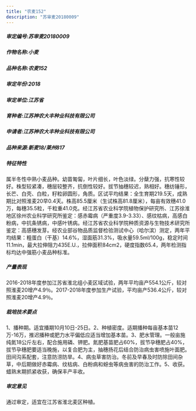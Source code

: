```yaml
---
title: "农麦152"
description: "苏审麦20180009"
---
```

##### 审定编号:苏审麦20180009

##### 作物名称:小麦

##### 品种名称:农麦152

##### 审定年份:2018

##### 审定单位:江苏省

##### 育种者:江苏神农大丰种业科技有限公司

##### 申请者:江苏神农大丰种业科技有限公司

##### 品种来源:新麦18/莱州817

##### 特征特性
属半冬性中熟小麦品种。幼苗匍匐，叶片细长，叶色淡绿。分蘖力强，抗寒性较好。株型较紧凑，穗层较整齐，抗倒性较好。拔节抽穗较迟，熟相好。穗纺锤形，长芒、白壳、白粒，籽粒卵圆形，角质。区试平均结果：全生育期219.5天，成熟期比对照淮麦20早0.4天。株高85.5厘米（生试株高81.8厘米），每亩有效穗41.0万，每穗35.5粒，千粒重41.0克。经江苏省农业科学院植物保护研究所、江苏徐淮地区徐州农业科学研究所鉴定：感赤霉病（严重度3.9-3.33）、感纹枯病，高感白粉病，中抗条锈病，中感叶锈病。经江苏省农业科学院种质资源与生物技术研究所鉴定：高感穗发芽。经农业部谷物品质监督检验测试中心（哈尔滨）测定，两年平均结果：粗蛋白（干基）14.6%，湿面筋31.3%，吸水量59.5ml/100g，稳定时间11.1min，最大拉伸阻力435E.U.，拉伸面积84cm2，硬度指数65.4，两年检测指标均达中强筋小麦品种标准。

##### 产量表现
2016-2018年度参加江苏省淮北组小麦区域试验，两年平均亩产554.1公斤，较对照淮麦20增产4.9％。2017-2018年度参加生产试验，平均亩产536.4公斤，较对照淮麦20增产4.9％。

##### 栽培技术要点
1、播种期。适宜播期10月10日-25日。2、种植密度。适期播种每亩基本苗12万-16万，推迟播种或肥力水平偏低应适当增加基本苗。3、肥水管理。一般亩施纯氮18公斤左右，配合施用磷、钾肥。氮肥基苗肥占60%，拔节孕穗肥占40%，拔节孕穗肥要适当晚施，以复合肥为主，抽穗扬花后结合防治病虫害喷施叶面肥。田间沟系配套，注意防涝防旱。4、病虫草害防治。冬前及早春及时防除田间杂草，中后期做好赤霉病、纹枯病、白粉病和蚜虫等病虫害的防治工作。5、收获。蜡熟末期抓紧收获，确保丰产丰收。

##### 审定意见
通过审定，适宜在江苏省淮北麦区种植。
